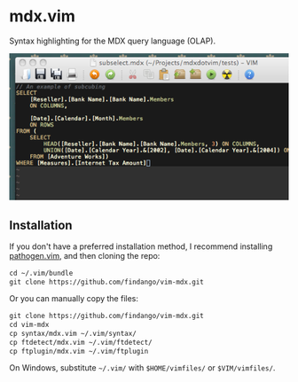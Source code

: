 # mdx.vim

Syntax highlighting for the MDX query language (OLAP).

![Screenshot](screenshot.png?raw=true)

## Installation

If you don't have a preferred installation method, I recommend
installing [pathogen.vim](https://github.com/tpope/vim-pathogen), and
then cloning the repo:

    cd ~/.vim/bundle
    git clone https://github.com/findango/vim-mdx.git

Or you can manually copy the files:

    git clone https://github.com/findango/vim-mdx.git
    cd vim-mdx
    cp syntax/mdx.vim ~/.vim/syntax/
    cp ftdetect/mdx.vim ~/.vim/ftdetect/
    cp ftplugin/mdx.vim ~/.vim/ftplugin

On Windows, substitute `~/.vim/` with `$HOME/vimfiles/` or `$VIM/vimfiles/`.

